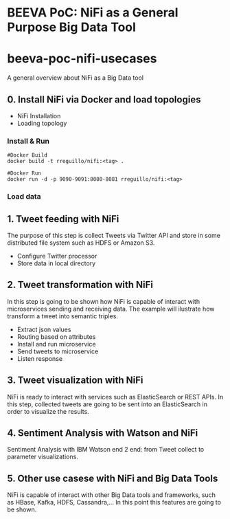 # BEEVA PoC: NiFi as a General Purpose Big Data Tool

# beeva-poc-nifi-usecases
A general overview about NiFi as a Big Data tool 

## 0. Install NiFi via Docker and load topologies

* NiFi Installation
* Loading topology


### Install & Run 

```{r, engine='bash', count_lines}
#Docker Build
docker build -t rreguillo/nifi:<tag> .

#Docker Run
docker run -d -p 9090-9091:8080-8081 rreguillo/nifi:<tag>
```

### Load data

## 1. Tweet feeding with NiFi

The purpose of this step is collect Tweets via Twitter API and store in some distributed file system such as HDFS or Amazon S3.

* Configure Twitter processor
* Store data in local directory

## 2. Tweet transformation with NiFi

In this step is going to be shown how NiFi is capable of interact with microservices sending and receiving data. The example will ilustrate how transform a tweet into semantic triples.

* Extract json values
* Routing based on attributes
* Install and run microservice
* Send tweets to microservice
* Listen response

## 3. Tweet visualization with NiFi

NiFi is ready to interact with services such as ElasticSearch or REST APIs. In this step, collected tweets are going to be sent into an ElasticSearch in order to visualize the results.



## 4. Sentiment Analysis with Watson and NiFi

Sentiment Analysis with IBM Watson end 2 end: from Tweet collect to parameter visualizations. 

## 5. Other use casese with NiFi and Big Data Tools

NiFi is capable of interact with other Big Data tools and frameworks, such as HBase, Kafka, HDFS, Cassandra,... In this point this features are going to be shown. 
